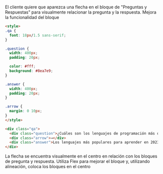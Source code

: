 El cliente quiere que aparezca una flecha en el bloque de "Preguntas y Respuestas" para visualmente relacionar la pregunta y la respuesta. Mejora la funcionalidad del bloque

```html
<style>
.qa {
  font: 18px/1.5 sans-serif;
}

.question {
  width: 400px;
  padding: 20px;

  color: #fff;
  background: #8ea7e9;
}

.answer {
  width: 400px;
  padding: 20px;
}

.arrow {
  margin: 0 10px;
}
</style>

<div class="qa">
  <div class="question">¿Cuáles son los lenguajes de programación más demandados en 2023?</div>
  <div class="arrow">→</div>
  <div class="answer">Los lenguajes más populares para aprender en 2023 siguen siendo Python y JavaScript</div>
</div>
```

La flecha se encuentra visualmente en el centro en relación con los bloques de pregunta y respuesta. Utiliza Flex para mejorar el bloque y, utilizando alineación, coloca los bloques en el centro
